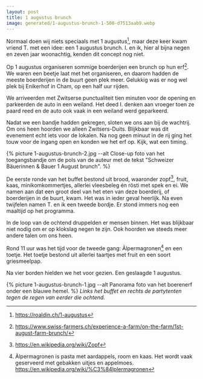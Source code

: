 ```yaml
---
layout: post
title: 1 augustus brunch
image: generated/1-augustus-brunch-1-500-d7513aab9.webp
---
```


Normaal doen wij niets speciaals met 1 augustus[^1], maar deze keer kwam vriend T. met een idee: een 1 augustus brunch. I. en ik, hier al bijna negen en zeven jaar woonachtig, kenden dit concept nog niet.

Op 1 augustus organiseren sommige boerderijen een brunch op hun erf[^2]. We waren een beetje laat met het organiseren, en daarom hadden de meeste boerderijen in de buurt geen plek meer. Gelukkig was er nog wel plek bij Enikerhof in Cham, op een half uur rijden.

We arriveerden met Zwitserse punctualiteit tien minuten voor de opening en parkeerden de auto in een weiland. Het deed I. denken aan vroeger toen ze paard reed en de auto ook vaak in een weiland werd geparkeerd.

Nadat we een bandje hadden gekregen, sloten we ons aan bij de wachtrij. Om ons heen hoorden we alleen Zwitsers-Duits. Blijkbaar was dit evenement echt iets voor de lokalen. Na nog geen minuut in de rij ging het touw voor de ingang open en konden we het erf op. Kijk, wat een timing.

{% picture 1-augustus-brunch-2.jpg --alt Close-up foto van het toegangsbandje om de pols van de auteur met de tekst "Schweizer Bäuerinnen & Bauer 1 August brunch". %}

De eerste ronde van het buffet bestond uit brood, waaronder zopf[^3], fruit, kaas, minikomkommertjes, allerlei vleesbeleg én rösti met spek en ei. We namen aan dat een groot deel van het eten van deze boerderij, of boerderijen in de buurt, kwam. Het was in ieder geval heerlijk. Na even twijfelen namen T. en ik een tweede bordje. Er stond immers nog een maaltijd op het programma.

In de loop van de ochtend druppelden er mensen binnen. Het was blijkbaar niet nodig om er op klokslag negen te zijn. Ook hoorden we steeds meer andere talen om ons heen.

Rond 11 uur was het tijd voor de tweede gang: Älpermagronen[^4] en een toetje. Het toetje bestond uit allerlei taartjes met fruit en een soort griesmeelpap.

Na vier borden hielden we het voor gezien. Een geslaagde 1 augustus.

{% picture 1-augustus-brunch-1.jpg --alt Panorama foto van het boerenerf onder een blauwe hemel. %}
_Links het buffet en rechts de partytenten tegen de regen van eerder die ochtend._

[^1]: <https://roaldin.ch/1-augustus>
[^2]: <https://www.swiss-farmers.ch/experience-a-farm/on-the-farm/1st-august-farm-brunch/>
[^3]: <https://en.wikipedia.org/wiki/Zopf>
[^4]: Älpermagronen is pasta met aardappels, room en kaas. Het wordt vaak geserveerd met gebakken uitjes en appelmoes. <https://en.wikipedia.org/wiki/%C3%84lplermagronen>
